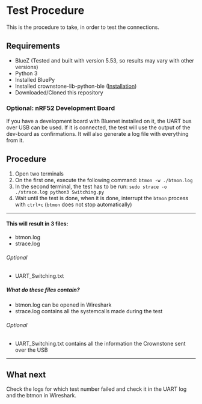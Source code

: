 # Test Procedure

This is the procedure to take, in order to test the connections.

## Requirements
* BlueZ (Tested and built with version 5.53, so results may vary with other versions)
* Python 3
* Installed BluePy
* Installed crownstone-lib-python-ble ([Installation](https://github.com/crownstone/crownstone-lib-python-ble#installing-crownstone-ble))
* Downloaded/Cloned this repository

### Optional: nRF52 Development Board
If you have a development board with Bluenet installed on it, the UART bus over USB can be used. 
If it is connected, the test will use the output of the dev-board as confirmations. 
It will also generate a log file with everything from it.

## Procedure

1. Open two terminals
2. On the first one, execute the following command: `btmon -w ./btmon.log`
3. In the second terminal, the test has to be run:
  `sudo strace -o ./strace.log python3 Switching.py`
4. Wait until the test is done, when it is done, interrupt the `btmon` process with `ctrl+c` (`btmon` does not stop automatically)

---
#### This will result in 3 files:
* btmon.log
* strace.log

###### Optional
* UART_Switching.txt

##### What do these files contain?
* btmon.log can be opened in Wireshark
* strace.log contains all the systemcalls made during the test

###### Optional
* UART_Switching.txt contains all the information the Crownstone sent over the USB
---

## What next
Check the logs for which test number failed and check it in the UART log and the btmon in Wireshark.
